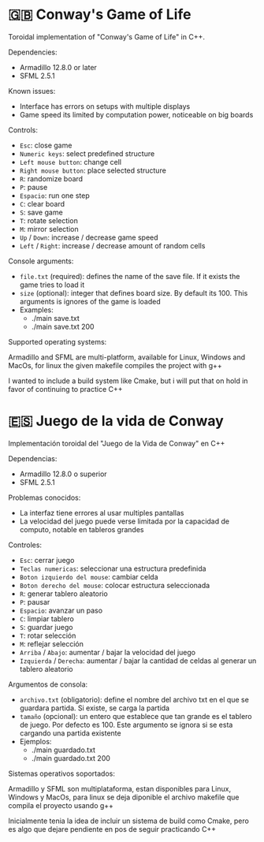 
# :uk: Conway's Game of Life

Toroidal implementation of "Conway's Game of Life" in C++.

Dependencies:
* Armadillo 12.8.0 or later
* SFML 2.5.1

Known issues:
* Interface has errors on setups with multiple displays
* Game speed its limited by computation power, noticeable on big boards

Controls:

* `Esc`: close game
* `Numeric keys`: select predefined structure
* `Left mouse button`: change cell
* `Right mouse button`: place selected structure
* `R`: randomize board
* `P`: pause
* `Espacio`: run one step
* `C`: clear board
* `S`: save game
* `T`: rotate selection
* `M`: mirror selection
* `Up` / `Down`: increase / decrease game speed
* `Left` / `Right`: increase / decrease amount of random cells

Console arguments:

* `file.txt` (required): defines the name of the save file. If it exists the game tries to load it
* `size` (optional): integer that defines board size. By default its 100. This arguments is ignores of the game is loaded
* Examples:
  * ./main save.txt
  * ./main save.txt 200

Supported operating systems:

Armadillo and SFML are multi-platform, available for Linux, Windows and MacOs, for linux the given makefile compiles the project with g++

I wanted to include a build system like Cmake, but i will put that on hold in favor of continuing to practice C++

# :es: Juego de la vida de Conway

Implementación toroidal del "Juego de la Vida de Conway" en C++

Dependencias:

* Armadillo 12.8.0 o superior
* SFML 2.5.1

Problemas conocidos:

* La interfaz tiene errores al usar multiples pantallas
* La velocidad del juego puede verse limitada por la capacidad de computo, notable en tableros grandes

Controles:

* `Esc`: cerrar juego
* `Teclas numericas`: seleccionar una estructura predefinida
* `Boton izquierdo del mouse`: cambiar celda
* `Boton derecho del mouse`: colocar estructura seleccionada
* `R`: generar tablero aleatorio
* `P`: pausar
* `Espacio`: avanzar un paso
* `C`: limpiar tablero
* `S`: guardar juego
* `T`: rotar selección
* `M`: reflejar selección
* `Arriba` / `Abajo`: aumentar / bajar la velocidad del juego
* `Izquierda` / `Derecha`: aumentar / bajar la cantidad de celdas al generar un tablero aleatorio

Argumentos de consola:

* `archivo.txt` (obligatorio): define el nombre del archivo txt en el que se guardara partida. Si existe, se carga la partida
* `tamaño` (opcional): un entero que establece que tan grande es el tablero de juego. Por defecto es 100. Este argumento se ignora si se esta cargando una partida existente
* Ejemplos:
  * ./main guardado.txt
  * ./main guardado.txt 200

Sistemas operativos soportados:

Armadillo y SFML son multiplataforma, estan disponibles para Linux, Windows y MacOs, para linux se deja diponible el archivo makefile que compila el proyecto usando g++

Inicialmente tenia la idea de incluir un sistema de build como Cmake, pero es algo que dejare pendiente en pos de seguir practicando C++